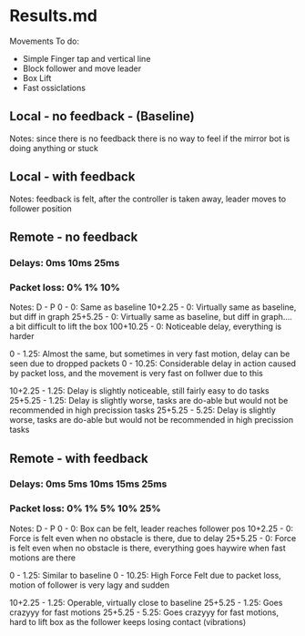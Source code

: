 # Results.md

Movements To do:
 - Simple Finger tap and vertical line
 - Block follower and move leader
 - Box Lift
 - Fast ossiclations 

## Local - no feedback - (Baseline)
Notes: since there is no feedback there is no way to feel if the mirror bot is doing anything or stuck

## Local - with feedback
Notes: feedback is felt, after the controller is taken away, leader moves to follower position 

## Remote - no feedback 

### Delays: 0ms 10ms 25ms
### Packet loss: 0% 1% 10%
Notes:
D - P
0 - 0: Same as baseline
10+2.25 - 0: Virtually same as baseline, but diff in graph
25+5.25 - 0: Virtually same as baseline, but diff in graph.... a bit difficult to lift the box
100+10.25 - 0: Noticeable delay, everything is harder 


0 - 1.25: Almost the same, but sometimes in very fast motion, delay can be seen due to dropped packets
0 - 10.25: Considerable delay in action caused by packet loss, and the movement is very fast on follwer due to this

10+2.25 - 1.25: Delay is slightly noticeable, still fairly easy to do tasks 
25+5.25 - 1.25: Delay is slightly worse, tasks are do-able but would not be recommended in high precission tasks
25+5.25 - 5.25: Delay is slightly worse, tasks are do-able but would not be recommended in high precission tasks


## Remote - with feedback

### Delays: 0ms 5ms 10ms 15ms 25ms
### Packet loss: 0% 1% 5% 10% 25%
Notes:
D - P
0 - 0: Box can be felt, leader reaches follower pos
10+2.25 - 0: Force is felt even when no obstacle is there, due to delay
25+5.25 - 0: Force is felt even when no obstacle is there, everything goes haywire when fast motions are there

0 - 1.25: Similar to baseline
0 - 10.25: High Force Felt due to packet loss, motion of follower is very lagy and sudden

10+2.25 - 1.25: Operable, virtually close to baseline
25+5.25 - 1.25: Goes crazyyy for fast motions
25+5.25 - 5.25: Goes crazyyy for fast motions, hard to lift box as the follower keeps losing contact (vibrations)
